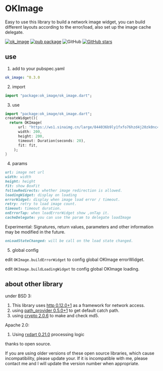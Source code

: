 # OKImage

Easy to use this library to build a network image widget, you can build different layouts according to the error/load, also set up the image cache delegate.

[![ok_image](https://img.shields.io/badge/OpenFlutter-OKImage-blue.svg)](https://github.com/OpenFlutter/flutter_ok_image)
[![pub package](https://img.shields.io/pub/v/ok_image.svg)](https://pub.dartlang.org/packages/ok_image)
![GitHub](https://img.shields.io/github/license/OpenFlutter/flutter_ok_image.svg)
[![GitHub stars](https://img.shields.io/github/stars/OpenFlutter/flutter_ok_image.svg?style=social&label=Stars)](https://github.com/OpenFlutter/flutter_ok_image)

## use

1. add to your pubspec.yaml

```yaml
ok_image: ^0.3.0
```

2. import

```dart
import "package:ok_image/ok_image.dart";
```

3. use

```dart
import "package:ok_image/ok_image.dart";
createWidget(){
  return OKImage(
      url: "https://ws1.sinaimg.cn/large/844036b9ly1fxfo76hzd4j20zk0nc48i.jpg",
      width: 200,
      height: 200,
      timeout: Duration(seconds: 20),
      fit: fit,
    );
}
```

4. params

```markdown
url: image net url
width: width
height: height
fit: show BoxFit
followRedirects: whether image redirection is allowed.
loadingWidget: display on loading
errorWidget: display when image load error / timeout.
retry: retry to load image count.
timeout: timeout duration.
onErrorTap: when loadErrorWidget show ,onTap it.
cacheDelegate: you can use the param to delegate loadImage
```

Experimental: Signatures, return values, parameters and other information may be modified in the future.

```md
onLoadStateChanged: will be call on the load state changed.
```

5. global config

edit `OKImage.buildErrorWidget` to config global OKImage errorWidget.

edit `OKImage.buildLoadingWidget` to config global OKImage loading.

## about other library

under BSD 3: 

1. This library uses [http 0.12.0+1](https://pub.dartlang.org/packages/http) as a framework for network access.  
2. using [path_provider 0.5.0+1](https://pub.dartlang.org/packages/path_provider) to get default catch path.  
3. using [crypto 2.0.6](https://pub.dartlang.org/packages/crypto) to make and check md5.

Apache 2.0:
1. Using [rxdart 0.21.0](https://pub.dartlang.org/packages/rxdart) processing logic  

thanks to open source.

If you are using older versions of these open source libraries, which cause incompatibility, please update your.
If it is incompatible with me, please contact me and I will update the version number when appropriate.
